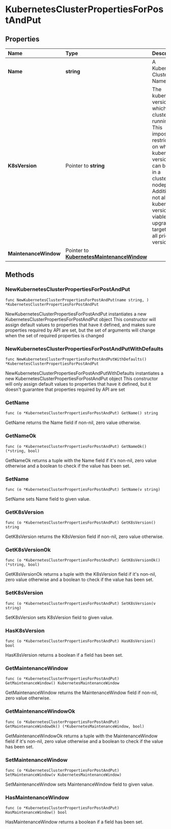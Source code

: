 # KubernetesClusterPropertiesForPostAndPut

## Properties

| Name | Type | Description | Notes |
| :--- | :--- | :--- | :--- |
| **Name** | **string** | A Kubernetes Cluster Name |  |
| **K8sVersion** | Pointer to **string** | The kubernetes version in which a cluster is running. This imposes restrictions on what kubernetes versions can be run in a cluster's nodepools. Additionally, not all kubernetes versions are viable upgrade targets for all prior versions. | \[optional\] |
| **MaintenanceWindow** | Pointer to [**KubernetesMaintenanceWindow**](kubernetesmaintenancewindow.md) |  | \[optional\] |

## Methods

### NewKubernetesClusterPropertiesForPostAndPut

`func NewKubernetesClusterPropertiesForPostAndPut(name string, ) *KubernetesClusterPropertiesForPostAndPut`

NewKubernetesClusterPropertiesForPostAndPut instantiates a new KubernetesClusterPropertiesForPostAndPut object This constructor will assign default values to properties that have it defined, and makes sure properties required by API are set, but the set of arguments will change when the set of required properties is changed

### NewKubernetesClusterPropertiesForPostAndPutWithDefaults

`func NewKubernetesClusterPropertiesForPostAndPutWithDefaults() *KubernetesClusterPropertiesForPostAndPut`

NewKubernetesClusterPropertiesForPostAndPutWithDefaults instantiates a new KubernetesClusterPropertiesForPostAndPut object This constructor will only assign default values to properties that have it defined, but it doesn't guarantee that properties required by API are set

### GetName

`func (o *KubernetesClusterPropertiesForPostAndPut) GetName() string`

GetName returns the Name field if non-nil, zero value otherwise.

### GetNameOk

`func (o *KubernetesClusterPropertiesForPostAndPut) GetNameOk() (*string, bool)`

GetNameOk returns a tuple with the Name field if it's non-nil, zero value otherwise and a boolean to check if the value has been set.

### SetName

`func (o *KubernetesClusterPropertiesForPostAndPut) SetName(v string)`

SetName sets Name field to given value.

### GetK8sVersion

`func (o *KubernetesClusterPropertiesForPostAndPut) GetK8sVersion() string`

GetK8sVersion returns the K8sVersion field if non-nil, zero value otherwise.

### GetK8sVersionOk

`func (o *KubernetesClusterPropertiesForPostAndPut) GetK8sVersionOk() (*string, bool)`

GetK8sVersionOk returns a tuple with the K8sVersion field if it's non-nil, zero value otherwise and a boolean to check if the value has been set.

### SetK8sVersion

`func (o *KubernetesClusterPropertiesForPostAndPut) SetK8sVersion(v string)`

SetK8sVersion sets K8sVersion field to given value.

### HasK8sVersion

`func (o *KubernetesClusterPropertiesForPostAndPut) HasK8sVersion() bool`

HasK8sVersion returns a boolean if a field has been set.

### GetMaintenanceWindow

`func (o *KubernetesClusterPropertiesForPostAndPut) GetMaintenanceWindow() KubernetesMaintenanceWindow`

GetMaintenanceWindow returns the MaintenanceWindow field if non-nil, zero value otherwise.

### GetMaintenanceWindowOk

`func (o *KubernetesClusterPropertiesForPostAndPut) GetMaintenanceWindowOk() (*KubernetesMaintenanceWindow, bool)`

GetMaintenanceWindowOk returns a tuple with the MaintenanceWindow field if it's non-nil, zero value otherwise and a boolean to check if the value has been set.

### SetMaintenanceWindow

`func (o *KubernetesClusterPropertiesForPostAndPut) SetMaintenanceWindow(v KubernetesMaintenanceWindow)`

SetMaintenanceWindow sets MaintenanceWindow field to given value.

### HasMaintenanceWindow

`func (o *KubernetesClusterPropertiesForPostAndPut) HasMaintenanceWindow() bool`

HasMaintenanceWindow returns a boolean if a field has been set.

